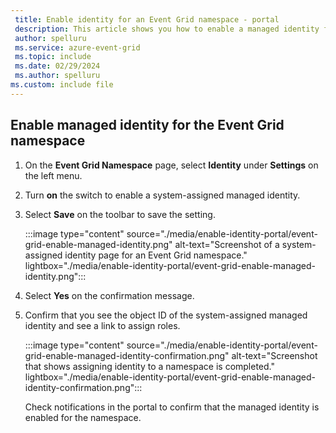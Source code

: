```yaml
---
 title: Enable identity for an Event Grid namespace - portal
 description: This article shows you how to enable a managed identity for an Event Grid namespace in the Azure portal.
 author: spelluru
 ms.service: azure-event-grid
 ms.topic: include
 ms.date: 02/29/2024
 ms.author: spelluru
ms.custom: include file
---
```


## Enable managed identity for the Event Grid namespace 

1. On the **Event Grid Namespace** page, select **Identity** under **Settings** on the left menu.  
1. Turn **on** the switch to enable a system-assigned managed identity.
1. Select **Save** on the toolbar to save the setting.

    :::image type="content" source="./media/enable-identity-portal/event-grid-enable-managed-identity.png" alt-text="Screenshot of a system-assigned identity page for an Event Grid namespace." lightbox="./media/enable-identity-portal/event-grid-enable-managed-identity.png":::
1. Select **Yes** on the confirmation message.
1. Confirm that you see the object ID of the system-assigned managed identity and see a link to assign roles.

    :::image type="content" source="./media/enable-identity-portal/event-grid-enable-managed-identity-confirmation.png" alt-text="Screenshot that shows assigning identity to a namespace is completed." lightbox="./media/enable-identity-portal/event-grid-enable-managed-identity-confirmation.png":::

    Check notifications in the portal to confirm that the managed identity is enabled for the namespace.
